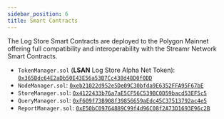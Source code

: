 ```yaml
---
sidebar_position: 6
title: Smart Contracts
---
```


The Log Store Smart Contracts are deployed to the Polygon Mainnet offering full compatibility and interoperability with the Streamr Network Smart Contracts.

- `TokenManager.sol` (**LSAN** Log Store Alpha Net Token): [`0x365Bdc64E2aDb50E43E56a53B7Cc438d48D0f0DD`](https://polygonscan.com/address/0x365Bdc64E2aDb50E43E56a53B7Cc438d48D0f0DD)
- `NodeManager.sol`: [`0xeb21022d952e5De09C30bfda9E6352FFA95F67bE`](https://polygonscan.com/address/0xeb21022d952e5De09C30bfda9E6352FFA95F67bE)
- `StoreManager.sol`: [`0x4122433b76a7aE5CF56C539BC0D59bacd53EF5c5`](https://polygonscan.com/address/0x4122433b76a7aE5CF56C539BC0D59bacd53EF5c5)
- `QueryManager.sol`: [`0xF609f73B908f39856659aEdc45C37513792ac4e5`](https://polygonscan.com/address/0xF609f73B908f39856659aEdc45C37513792ac4e5)
- `ReportManager.sol`: [`0xE50bC09764889C99f4d96C08f2A73D1693E96c2B`](https://polygonscan.com/address/0xE50bC09764889C99f4d96C08f2A73D1693E96c2B)
